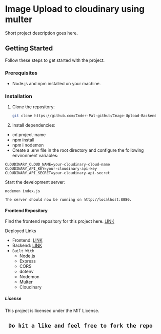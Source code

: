 
# Image Upload to cloudinary using multer

Short project description goes here.

## Getting Started

Follow these steps to get started with the project.

### Prerequisites

- Node.js and npm installed on your machine.

### Installation

1. Clone the repository:

   ```bash
   git clone https://github.com/Inder-Pal-github/Image-Upload-Backend
2. Install dependencies:

  - cd project-name
  - npm install
  - npm i nodemon
  - Create a .env file in the root directory and configure the following environment variables:


```
CLOUDINARY_CLOUD_NAME=your-cloudinary-cloud-name
CLOUDINARY_API_KEY=your-cloudinary-api-key
CLOUDINARY_API_SECRET=your-cloudinary-api-secret
```
Start the development server:

`nodemon index.js`

`The server should now be running on http://localhost:8080.`

#### Frontend Repository
Find the frontend repository for this project here. [LINK](https://github.com/Inder-Pal-github/Image-Upload-Frontend)

Deployed Links

- Frontend: [LINK](https://xlwjgp-3000.csb.app/)
- Backend: [LINK](https://cerulean-ant-slip.cyclic.app/)
- `Built With`
  - Node.js
  - Express
  - CORS
  - dotenv
  - Nodemon
  - Multer
  - Cloudinary
##### License
This project is licensed under the MIT License.


## `` Do hit a like and feel free to fork the repo``

